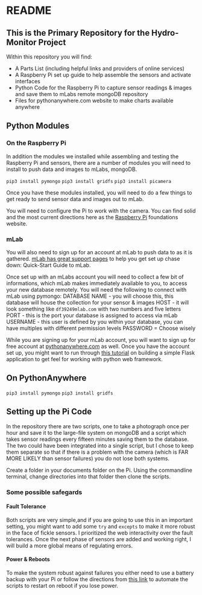 README
================

This is the Primary Repository for the Hydro-Monitor Project
------------------------------------------------------------

Within this repository you will find:

-   A Parts List (including helpful links and providers of online services)
-   A Raspberry Pi set up guide to help assemble the sensors and activate interfaces
-   Python Code for the Raspberry Pi to capture sensor readings & images and save them to mLabs remote mongoDB repository
-   Files for pythonanywhere.com website to make charts available anywhere

Python Modules
--------------

### On the Raspberry Pi

In addition the modules we installed while assembling and testing the Raspberry Pi and sensors, there are a number of modules you will need to install to push data and images to mLabs, mongoDB.

`pip3 install pymongo`
`pip3 install gridfs`
`pip3 install picamera`

Once you have these modules installed, you will need to do a few things to get ready to send sensor data and images out to mLab.

You will need to configure the Pi to work with the camera. You can find solid and the most current directions here as the [Raspberry Pi](https://www.raspberrypi.org/documentation/configuration/camera.md) foundations website.

### mLab

You will also need to sign up for an account at mLab to push data to as it is gathered. [mLab has great support pages](https://docs.mlab.com/) to help you get set up chase down: Quick-Start Guide to mLab.

Once set up with an mLabs account you will need to collect a few bit of informations, which mLab makes immediately available to you, to access your new database remotely. You will need the following to connect with mLab using pymongo:
DATABASE NAME - you will choose this, this database will house the collection for your sensor & images HOST - it will look something like `df39249mlab.com` with two numbers and five letters
PORT - this is the port your database is assigned to access via mLab
USERNAME - this user is defined by you within your database, you can have multiples with different permission levels PASSWORD = Choose wisely

While you are signing up for your mLab account, you will want to sign up for free account at [pythonanywhere.com](https://www.pythonanywhere.com/pricing/) as well. Once you have the account set up, you might want to run through [this tutorial](http://blog.pythonanywhere.com/121/) on building a simple Flask application to get feel for working with python web framework.

On PythonAnywhere
-----------------

`pip3 install pymongo`
`pip3 install gridfs`

Setting up the Pi Code
----------------------

In the repository there are two scripts, one to take a photograph once per hour and save it to the large-file system on mongoDB and a script which takes sensor readings every fifteen minutes saving them to the database. The two could have been integrated into a single script, but I chose to keep them separate so that if there is a problem with the camera (which is FAR MORE LIKELY than sensor failures) you do not lose both systems.

Create a folder in your documents folder on the Pi. Using the commandline terminal, change directories into that folder then clone the scripts.

### Some possible safegards

#### Fault Tolerance

Both scripts are very simple,and if you are going to use this in an important setting, you might want to add some `try` and `excepts` to make it more robust in the face of fickle sensors. I prioritized the web interactivity over the fault tolerances. Once the next phase of sensors are added and working right, I will build a more global means of regulating errors.

#### Power & Reboots

To make the system robust against failures you either need to use a battery backup with your Pi or follow the directions from [this link](https://www.dexterindustries.com/howto/auto-run-python-programs-on-the-raspberry-pi/) to automate the scripts to restart on reboot if you lose power.
